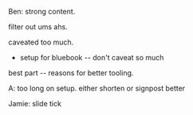 

Ben: strong content.

filter out ums ahs.

caveated too much.
 - setup for bluebook -- don't caveat so much


best part -- reasons for better tooling.

A: too long on setup. either shorten or signpost better

Jamie: slide tick